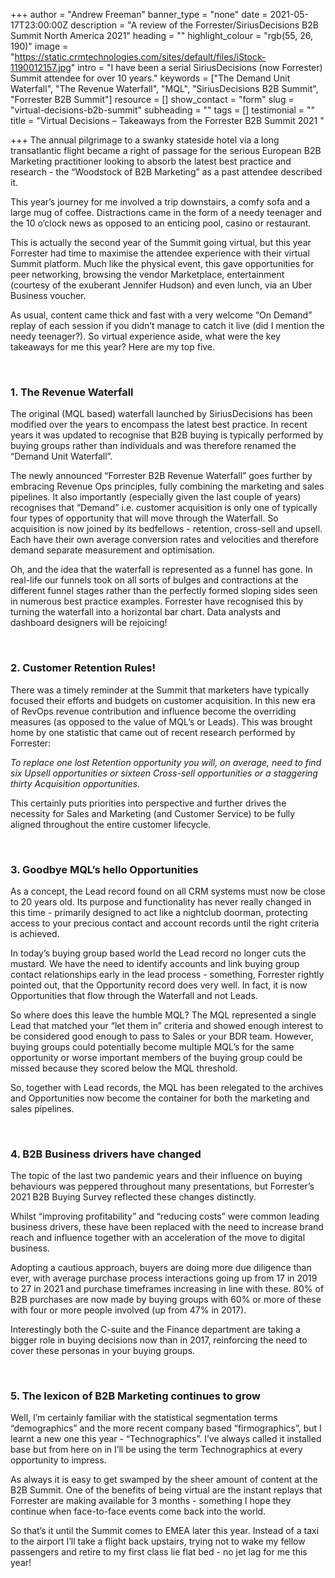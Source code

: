 +++
author = "Andrew Freeman"
banner_type = "none"
date = 2021-05-17T23:00:00Z
description = "A review of the Forrester/SiriusDecisions B2B Summit North America 2021"
heading = ""
highlight_colour = "rgb(55, 26, 190)"
image = "https://static.crmtechnologies.com/sites/default/files/iStock-1190012157.jpg"
intro = "I have been a serial SiriusDecisions (now Forrester) Summit attendee for over 10 years."
keywords = ["The Demand Unit Waterfall", "The Revenue Waterfall", "MQL", "SiriusDecisions B2B Summit", "Forrester B2B Summit"]
resource = []
show_contact = "form"
slug = "virtual-decisions-b2b-summit"
subheading = ""
tags = []
testimonial = ""
title = "Virtual Decisions – Takeaways from the Forrester B2B Summit 2021 "

+++
The annual pilgrimage to a swanky stateside hotel via a long transatlantic flight became a right of passage for the serious European B2B Marketing practitioner looking to absorb the latest best practice and research - the “Woodstock of B2B Marketing” as a past attendee described it.

This year’s journey for me involved a trip downstairs, a comfy sofa and a large mug of coffee. Distractions came in the form of a needy teenager and the 10 o’clock news as opposed to an enticing pool, casino or restaurant.

This is actually the second year of the Summit going virtual, but this year Forrester had time to maximise the attendee experience with their virtual Summit platform. Much like the physical event, this gave opportunities for peer networking, browsing the vendor Marketplace, entertainment (courtesy of the exuberant Jennifer Hudson) and even lunch, via an Uber Business voucher.

As usual, content came thick and fast with a very welcome “On Demand” replay of each session if you didn’t manage to catch it live (did I mention the needy teenager?). So virtual experience aside, what were the key takeaways for me this year? Here are my top five.

<p>&nbsp;</p>
<h3>1. The Revenue Waterfall</h3>

The original (MQL based) waterfall launched by SiriusDecisions has been modified over the years to encompass the latest best practice. In recent years it was updated to recognise that B2B buying is typically performed by buying groups rather than individuals and was therefore renamed the “Demand Unit Waterfall”.

The newly announced “Forrester B2B Revenue Waterfall” goes further by embracing Revenue Ops principles, fully combining the marketing and sales pipelines. It also importantly (especially given the last couple of years) recognises that “Demand” i.e. customer acquisition is only one of typically four types of opportunity that will move through the Waterfall. So acquisition is now joined by its bedfellows - retention, cross-sell and upsell. Each have their own average conversion rates and velocities and therefore demand separate measurement and optimisation.

Oh, and the idea that the waterfall is represented as a funnel has gone. In real-life our funnels took on all sorts of bulges and contractions at the different funnel stages rather than the perfectly formed sloping sides seen in numerous best practice examples. Forrester have recognised this by turning the waterfall into a horizontal bar chart. Data analysts and dashboard designers will be rejoicing!

<p>&nbsp;</p>
<h3>2. Customer Retention Rules!</h3>

There was a timely reminder at the Summit that marketers have typically focused their efforts and budgets on customer acquisition. In this new era of RevOps revenue contribution and influence become the overriding measures (as opposed to the value of MQL’s or Leads). This was brought home by one statistic that came out of recent research performed by Forrester:

_To replace one lost Retention opportunity you will, on average, need to find six Upsell opportunities or sixteen Cross-sell opportunities or a staggering thirty Acquisition opportunities._

This certainly puts priorities into perspective and further drives the necessity for Sales and Marketing (and Customer Service) to be fully aligned throughout the entire customer lifecycle.

<p>&nbsp;</p>
<h3>3. Goodbye MQL’s hello Opportunities</h3>

As a concept, the Lead record found on all CRM systems must now be close to 20 years old. Its purpose and functionality has never really changed in this time - primarily designed to act like a nightclub doorman, protecting access to your precious contact and account records until the right criteria is achieved.

In today’s buying group based world the Lead record no longer cuts the mustard. We have the need to identify accounts and link buying group contact relationships early in the lead process - something, Forrester rightly pointed out, that the Opportunity record does very well. In fact, it is now Opportunities that flow through the Waterfall and not Leads.

So where does this leave the humble MQL? The MQL represented a single Lead that matched your “let them in” criteria and showed enough interest to be considered good enough to pass to Sales or your BDR team. However, buying groups could potentially become multiple MQL’s for the same opportunity or worse important members of the buying group could be missed because they scored below the MQL threshold.

So, together with Lead records, the MQL has been relegated to the archives and Opportunities now become the container for both the marketing and sales pipelines.

<p>&nbsp;</p>
<h3>4. B2B Business drivers have changed</h3>

The topic of the last two pandemic years and their influence on buying behaviours was peppered throughout many presentations, but Forrester’s 2021 B2B Buying Survey reflected these changes distinctly.

Whilst “improving profitability” and “reducing costs” were common leading business drivers, these have been replaced with the need to increase brand reach and influence together with an acceleration of the move to digital business.

Adopting a cautious approach, buyers are doing more due diligence than ever, with average purchase process interactions going up from 17 in 2019 to 27 in 2021 and purchase timeframes increasing in line with these. 80% of B2B purchases are now made by buying groups with 60% or more of these with four or more people involved (up from 47% in 2017).

Interestingly both the C-suite and the Finance department are taking a bigger role in buying decisions now than in 2017, reinforcing the need to cover these personas in your buying groups.

<p>&nbsp;</p>
<h3>5. The lexicon of B2B Marketing continues to grow</h3>

Well, I’m certainly familiar with the statistical segmentation terms “demographics” and the more recent company based “firmographics”, but I learnt a new one this year - “Technographics”. I’ve always called it installed base but from here on in I’ll be using the term Technographics at every opportunity to impress.

As always it is easy to get swamped by the sheer amount of content at the B2B Summit. One of the benefits of being virtual are the instant replays that Forrester are making available for 3 months - something I hope they continue when face-to-face events come back into the world.

So that’s it until the Summit comes to EMEA later this year. Instead of a taxi to the airport I’ll take a flight back upstairs, trying not to wake my fellow passengers and retire to my first class lie flat bed - no jet lag for me this year!